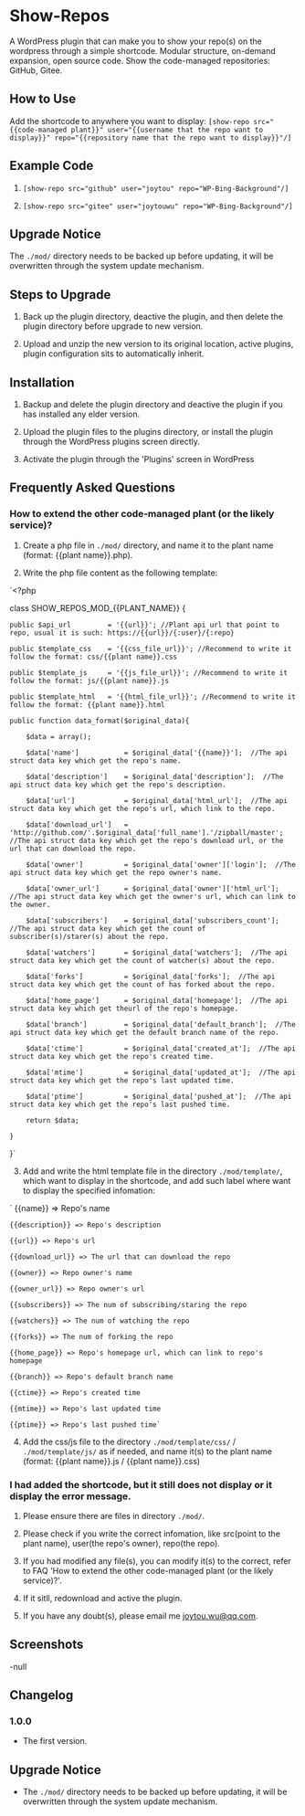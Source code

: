 # Show-Repos

A WordPress plugin that can make you to show your repo(s) on the wordpress through a simple shortcode. Modular structure, on-demand expansion, open source code. Show the code-managed repositories: GitHub, Gitee.

## How to Use

Add the shortcode to anywhere you want to display: `[show-repo src="{{code-managed plant}}" user="{{username that the repo want to display}}" repo="{{repository name that the repo want to display}}"/]`

## Example Code 

1. `[show-repo src="github" user="joytou" repo="WP-Bing-Background"/]`

2. `[show-repo src="gitee" user="joytouwu" repo="WP-Bing-Background"/]`

## Upgrade Notice 

The `./mod/` directory needs to be backed up before updating, it will be overwritten through the system update mechanism.

## Steps to Upgrade 

1. Back up the plugin directory, deactive the plugin, and then delete the plugin directory before upgrade to new version.

2. Upload and unzip the new version to its original location, active plugins, plugin configuration sits to automatically inherit.

## Installation 

1. Backup and delete the plugin directory and deactive the plugin if you has installed any elder version.

2. Upload the plugin files to the plugins directory, or install the plugin through the WordPress plugins screen directly.

3. Activate the plugin through the 'Plugins' screen in WordPress

## Frequently Asked Questions 

### How to extend the other code-managed plant (or the likely service)? 

1. Create a php file in `./mod/` directory, and name it to the plant name (format: {{plant name}}.php).

2. Write the php file content as the following template:

`<?php
 
class SHOW_REPOS_MOD_{{PLANT_NAME}} {
 
	public $api_url 		= '{{url}}'; //Plant api url that point to repo, usual it is such: https://{{url}}/{:user}/{:repo}
 
	public $template_css 	= '{{css_file_url}}'; //Recommend to write it follow the format: css/{{plant name}}.css
 
	public $template_js 	= '{{js_file_url}}'; //Recommend to write it follow the format: js/{{plant name}}.js
 
	public $template_html 	= '{{html_file_url}}'; //Recommend to write it follow the format: {{plant name}}.html
 
	public function data_format($original_data){
 
		$data = array();
 
		$data['name'] 			= $original_data['{{name}}'];  //The api struct data key which get the repo's name.
 
		$data['description'] 	= $original_data['description'];  //The api struct data key which get the repo's description.
 
		$data['url'] 			= $original_data['html_url'];  //The api struct data key which get the repo's url, which link to the repo.
 
		$data['download_url'] 	= 'http://github.com/'.$original_data['full_name'].'/zipball/master';  //The api struct data key which get the repo's download url, or the url that can download the repo.
 
		$data['owner'] 			= $original_data['owner']['login'];  //The api struct data key which get the repo owner's name.
 
		$data['owner_url'] 		= $original_data['owner']['html_url'];  //The api struct data key which get the owner's url, which can link to the owner.
 
		$data['subscribers'] 	= $original_data['subscribers_count'];  //The api struct data key which get the count of subscriber(s)/starer(s) about the repo.
 
		$data['watchers'] 		= $original_data['watchers'];  //The api struct data key which get the count of watcher(s) about the repo.
 
		$data['forks'] 			= $original_data['forks'];  //The api struct data key which get the count of has forked about the repo.
 
		$data['home_page']		= $original_data['homepage'];  //The api struct data key which get theurl of the repo's homepage.
 
		$data['branch']			= $original_data['default_branch'];  //The api struct data key which get the default branch name of the repo.
 
		$data['ctime']			= $original_data['created_at'];  //The api struct data key which get the repo's created time.
 
		$data['mtime']			= $original_data['updated_at'];  //The api struct data key which get the repo's last updated time.
 
		$data['ptime']			= $original_data['pushed_at'];  //The api struct data key which get the repo's last pushed time.
 
		return $data;
 
	}
 
}`

3. Add and write the html template file in the directory `./mod/template/`, which want to display in the shortcode, and add such label where want to display the specified infomation:

`	{{name}} => Repo's name
 
	{{description}} => Repo's description
 
	{{url}} => Repo's url
 
	{{download_url}} => The url that can download the repo
 
	{{owner}} => Repo owner's name
 
	{{owner_url}} => Repo owner's url
 
	{{subscribers}} => The num of subscribing/staring the repo
 
	{{watchers}} => The num of watching the repo
 
	{{forks}} => The num of forking the repo
 
	{{home_page}} => Repo's homepage url, which can link to repo's homepage
 
	{{branch}} => Repo's default branch name
 
	{{ctime}} => Repo's created time
 
	{{mtime}} => Repo's last updated time
 
	{{ptime}} => Repo's last pushed time`

4. Add the css/js file to the directory `./mod/template/css/` / `./mod/template/js/` as if needed, and name it(s) to the plant name (format: {{plant name}}.js / {{plant name}}.css)

### I had added the shortcode, but it still does not display or it display the error message. 

1. Please ensure there are files in directory `./mod/`.

2. Please check if you write the correct infomation, like src(point to the plant name), user(the repo's owner), repo(the repo).

3. If you had modified any file(s), you can modify it(s) to the correct, refer to FAQ 'How to extend the other code-managed plant (or the likely service)?'.

4. If it sitll, redownload and active the plugin.

5. If you have any doubt(s), please email me <joytou.wu@qq.com>.

## Screenshots 

-null

## Changelog 

### 1.0.0 

* The first version.

## Upgrade Notice 

- The `./mod/` directory needs to be backed up before updating, it will be overwritten through the system update mechanism.
